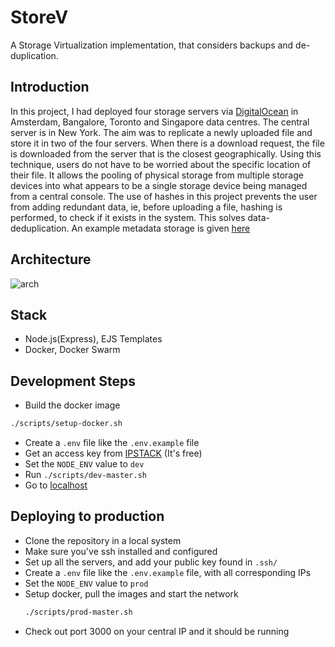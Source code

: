 # StoreV

A Storage Virtualization implementation, that considers backups and de-duplication.

## Introduction

In this project, I had deployed four storage servers via [DigitalOcean](http://www.digitalocean.com) in Amsterdam, Bangalore, Toronto and Singapore data centres. The central server is in New York. The aim was to replicate a newly uploaded file and store it in two of the four servers. When there is a download request, the file is downloaded from the server that is the closest geographically. Using this technique, users do not have to be worried about the specific location of their file. It allows the pooling of physical storage from multiple storage devices into what appears to be a single storage device being managed from a central console. The use of hashes in this project prevents the user from adding redundant data, ie, before uploading a file, hashing is performed, to check if it exists in the system. This solves data-deduplication. An example metadata storage is given [here](./data/sample.json)

## Architecture

![arch](/assets/arch.jpg)

## Stack

- Node.js(Express), EJS Templates
- Docker, Docker Swarm

## Development Steps

- Build the docker image

```sh
./scripts/setup-docker.sh
```

- Create a `.env` file like the `.env.example` file
- Get an access key from [IPSTACK](https://ipstack.com/) (It's free)
- Set the `NODE_ENV` value to `dev`
- Run `./scripts/dev-master.sh`
- Go to [localhost](http://0.0.0.0:3000)

## Deploying to production

- Clone the repository in a local system
- Make sure you've ssh installed and configured
- Set up all the servers, and add your public key found in `.ssh/`
- Create a `.env` file like the `.env.example` file, with all corresponding IPs
- Set the `NODE_ENV` value to `prod`
- Setup docker, pull the images and start the network
  ```sh
  ./scripts/prod-master.sh
  ```
- Check out port 3000 on your central IP and it should be running
